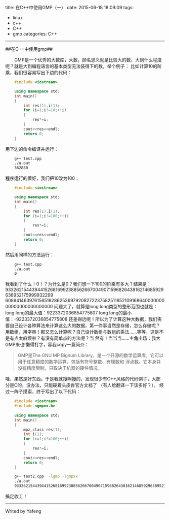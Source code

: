 title: 在C++中使用GMP（一）
date: 2015-06-18 18:09:09
tags:
- linux
- c++
- C++
- gmp
categories: C++
---
##在C++中使用gmp##

`    `GMP是一个优秀的大数库，大数，顾名思义就是比较大的数，大到什么程度呢？就是大到编程语言的基本类型无法装得下的数，举个例子： 
比如计算10的阶乘，我们很容易写出下边的代码：  
```C++
    #include <iostream>

    using namespace std;
    int main()
    {
        int res(1),i(1);
        for (i=1;i!=10;++i)
        {
            res*=i;
        }
        cout<<res<<endl;
        return 0;
    }
```
用下边的命令编译并运行：  

```bash
    g++ test.cpp
    ./a.out
    362880    
```

程序运行的很好，我们把10改为100：
```C++
    #include <iostream>

    using namespace std;
    int main()
    {
        int res(1),i(1);
        for (i=1;i!=100;++i)
        {
            res*=i;
        }
        cout<<res<<endl;
        return 0;
    }
```
然后用同样的方法运行：
```bash
    g++ test.cpp
    ./a.out
    0    
```
我看到了什么！0！？为什么是0？我们想一下100的阶乘有多大？结果是： 
933262154439441526816992388562667004907159682643816214685929638952175999932299
608941463976156518286253697920827223758251185210916864000000000000000000000000
问题大了，就算是long long类型的整形范围也就是：
long long的最大值：9223372036854775807
long long的最小值：-9223372036854775808
还差得远呢！所以为了计算这种大数据，我们需要自己设计各种算法来计算这么大的数据，第一件事当然是存储，怎么存储呢？
用数组，用字串！那又怎么计算呢？自己设计数组与数组的乘法……等等，这是不是有点太麻烦啦？有没有简单点的方法呢？当
然有！当当当……主角出场：我大GMP来也!懒得打字，容我copy一篇简介：
>GMP是The GNU MP Bignum Library，是一个开源的数学运算库，它可以用于任意精度的数学运算，包括有符号整数、有理数和
浮点数。它本身并没有精度限制，只取决于机器的硬件情况。

哇，果然是好东西。于是我就搜啊搜的，发现很少有C++风格的代码例子，大部分是C的，没办法，只能硬着头皮肯官方文档了
（有人给翻译一下该多好？）。
经过一阵子摸索，终于写出了以下代码：
```C++
    #include <iostream>
    #include <gmpxx.h>
     
    using namespace std;
    int main()
    {
        mpz_class res(1);
        int i(1);
        for (i=1;i!=100;++i)
        {
            res*=i;
        }
        cout<<res<<endl;
        return 0;
    }
```
```bash    
    g++ test2.cpp  -lgmp -lgmpxx
    ./a.out
    933262154439441526816992388562667004907159682643816214685929638952175999932299156089414639761565182862536979208272237582511852109168640000000000000000000000
```

搞定收工！
















---
Writed by Yafeng
